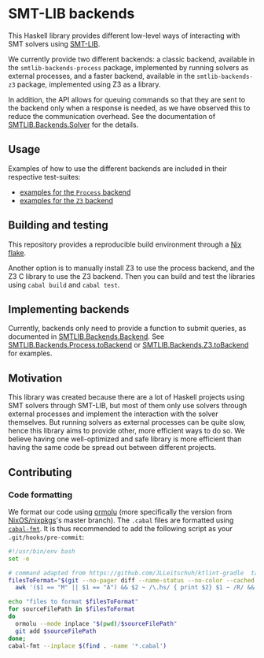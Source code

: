 # SMT-LIB backends

This Haskell library provides different low-level ways of interacting with SMT
solvers using [SMT-LIB](https://smtlib.cs.uiowa.edu/).

We currently provide two different backends: a classic backend, available in the 
`smtlib-backends-process` package, implemented by running solvers as external processes, 
and a faster backend, available in the `smtlib-backends-z3` package, implemented using Z3
as a library.

In addition, the API allows for queuing commands so that they are sent to the backend 
only when a response is needed, as we have observed this to reduce the communication
overhead. See the documentation of
[SMTLIB.Backends.Solver](src/SMTLIB/Backends.hs) for the details.

## Usage

Examples of how to use the different backends are included in their respective test-suites:
- [examples for the `Process` backend](process/src/Examples.hs)
- [examples for the `Z3` backend](smtlib-backends-z3/tests/Examples.hs)

## Building and testing

This repository provides a reproducible build environment through a [Nix
flake](https://www.tweag.io/blog/2020-05-25-flakes/).

Another option is to manually install Z3 to use the process backend, and the
Z3 C library to use the Z3 backend. Then you can build and test the libraries
using `cabal build` and `cabal test`.

## Implementing backends

Currently, backends only need to provide a function to submit queries, as
documented in [SMTLIB.Backends.Backend](src/SMTLIB/Backends.hs). See
[SMTLIB.Backends.Process.toBackend](smtlib-backends-process/src/SMTLIB/Backends/Process.hs) or
[SMTLIB.Backends.Z3.toBackend](smtlib-backends-z3/src/SMTLIB/Backends/Z3.hs) for examples.

## Motivation

This library was created because there are a lot of Haskell projects using SMT solvers
through SMT-LIB, but most of them only use solvers through external processes
and implement the interaction with the solver themselves. But running solvers
as external processes can be quite slow, hence this library aims to provide
other, more efficient ways to do so. We believe having one well-optimized and
safe library is more efficient than having the same code be spread out between
different projects.

## Contributing

### Code formatting

We format our code using [ormolu](https://github.com/tweag/ormolu) (more specifically the version from [NixOS/nixpkgs](https://github.com/NixOS/nixpkgs)'s master branch). The `.cabal` files are formatted using [`cabal-fmt`](https://github.com/phadej/cabal-fmt). It is thus recommended to add the following script as your `.git/hooks/pre-commit`:
```bash
#!/usr/bin/env bash
set -e

# command adapted from https://github.com/JLLeitschuh/ktlint-gradle  task addKtlintFormatGitPreCommitHook
filesToFormat="$(git --no-pager diff --name-status --no-color --cached | \
  awk '($1 == "M" || $1 == "A") && $2 ~ /\.hs/ { print $2} $1 ~ /R/ && $3 ~ /\.hs/ { print $3 } ')"

echo "files to format $filesToFormat"
for sourceFilePath in $filesToFormat
do
  ormolu --mode inplace "$(pwd)/$sourceFilePath"
  git add $sourceFilePath
done;
cabal-fmt --inplace $(find . -name '*.cabal')
```

